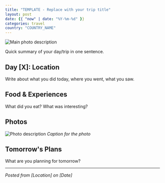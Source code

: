 ```yaml
---
title: "TEMPLATE - Replace with your trip title"
layout: post
date: {{ "now" | date: "%Y-%m-%d" }}
categories: travel
country: "COUNTRY_NAME"
---
```


![Main photo description](path/to/your/photo.jpg)

Quick summary of your day/trip in one sentence.

## Day [X]: Location

Write about what you did today, where you went, what you saw.

## Food & Experiences

What did you eat? What was interesting?

## Photos

![Photo description](path/to/photo2.jpg)
*Caption for the photo*

## Tomorrow's Plans

What are you planning for tomorrow?

---
*Posted from [Location] on [Date]*
